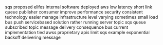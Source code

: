 sqs proposed elifes internal software deployed aws low latency short link queue publisher consumer improve performance security consistent technology easier manage infrastructure level varying sometimes small load bus push servicebased solution rather running server topic sqs queue subscribed topic message delivery consequence bus current implementation tied awss proprietary apis limit sqs example exponential backoff delivering message